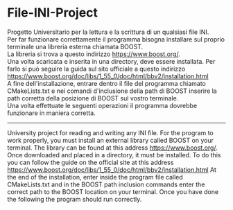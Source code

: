 # File-INI-Project

Progetto Universitario per la lettura e la scrittura di un qualsiasi file INI.  
Per far funzionare correttamente il programma bisogna installare sul proprio terminale una libreria esterna chiamata BOOST.  
La libreria si trova a questo indirizzo https://www.boost.org/.  
Una volta scaricata e inserita in una directory, deve essere installata. Per farlo si può seguire la guida sul sito ufficiale a questo indirizzo https://www.boost.org/doc/libs/1_55_0/doc/html/bbv2/installation.html   
A fine dell'installazione, entrare dentro il file del programma chiamato CMakeLists.txt e nei comandi d'inclusione della path di BOOST inserire la path corretta della posizione di BOOST sul vostro terminale.  
Una volta effettuate le seguenti operazioni il programma dovrebbe funzionare in maniera corretta.

-----------------------------------------------------------------------------------------------------------------------------------------------------------

University project for reading and writing any INI file.
For the program to work properly, you must install an external library called BOOST on your terminal.
The library can be found at this address https://www.boost.org/.
Once downloaded and placed in a directory, it must be installed. To do this you can follow the guide on the official site at this address https://www.boost.org/doc/libs/1_55_0/doc/html/bbv2/installation.html
At the end of the installation, enter inside the program file called CMakeLists.txt and in the BOOST path inclusion commands enter the correct path to the BOOST location on your terminal.
Once you have done the following the program should run correctly.
